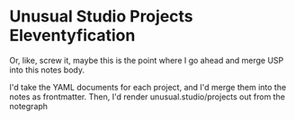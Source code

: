 # Unusual Studio Projects Eleventyfication

Or, like, screw it, maybe this is the point where I go ahead and merge USP into this notes body.

I'd take the YAML documents for each project, and I'd merge them into the notes as frontmatter. Then, I'd render unusual.studio/projects out from the notegraph
